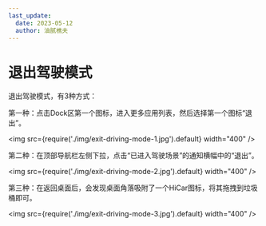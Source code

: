 ```yaml
---
last_update:
  date: 2023-05-12
  author: 油腻樵夫
---
```



# 退出驾驶模式

退出驾驶模式，有3种方式：

第一种：点击Dock区第一个图标，进入更多应用列表，然后选择第一个图标“退出”。

<img
  src={require('./img/exit-driving-mode-1.jpg').default}
  width="400" 
/>

第二种：在顶部导航栏左侧下拉，点击“已进入驾驶场景”的通知横幅中的“退出”。

<img
  src={require('./img/exit-driving-mode-2.jpg').default}
  width="400" 
/>

第三种：在返回桌面后，会发现桌面角落吸附了一个HiCar图标，将其拖拽到垃圾桶即可。

<img
  src={require('./img/exit-driving-mode-3.jpg').default}
  width="400" 
/>